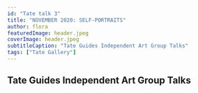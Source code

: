 ```yaml
---
id: "Tate talk 3"
title: "NOVEMBER 2020: SELF-PORTRAITS"
author: flora
featuredImage: header.jpeg
coverImage: header.jpeg
subtitleCaption: "Tate Guides Independent Art Group Talks"
tags: ["Tate Gallery"]
---
```


## Tate Guides Independent Art Group Talks

